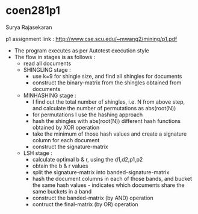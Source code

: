 # coen281p1
Surya Rajasekaran

p1 assignment link : http://www.cse.scu.edu/~mwang2/mining/p1.pdf

- The program executes as per Autotest execution style
- The flow in stages is as follows :
    - read all documents
    - SHINGLING stage :
        - use k=9 for shingle size, and find all shingles for documents
        - construct the binary-matrix from the shingles obtained from documents
    - MINHASHING stage :
        - I find out the total number of shingles, i.e. N from above step, and calculate the number of permutations as abs(root(N))
        - for permutations I use the hashing approach
        - hash the shingles with abs(root(N)) different hash functions obtained by XOR operation
        - take the minimum of those hash values and create a signature column for each document
        - construct the signature-matrix
    - LSH stage :
        - calculate optimal b & r, using the d1,d2,p1,p2
        - obtain the b & r values
        - split the signature-matrix into banded-signature-matrix
        - hash the document columns in each of those bands, and bucket the same hash values - indicates which documents share the same buckets in a band
        - construct the banded-matrix (by AND) operation
        - contruct the final-matrix (by OR) operation

